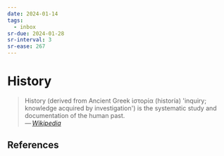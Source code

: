 ```yaml
---
date: 2024-01-14
tags:
  - inbox
sr-due: 2024-01-28
sr-interval: 3
sr-ease: 267
---
```

# History

> History (derived from Ancient Greek ἱστορία (historía) 'inquiry; knowledge
> acquired by investigation') is the systematic study and documentation of the
> human past.\
> — <cite>[Wikipedia](https://en.wikipedia.org/wiki/History)</cite>

## References


